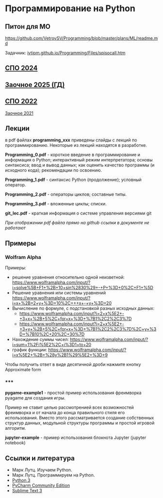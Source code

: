 # Программирование на Python


## Питон для МО
https://github.com/VetrovSV/Programming/blob/master/plans/ML/readme.md


Задачник: [ivtipm.github.io/Programming/Files/spisocall.htm](https://ivtipm.github.io/Programming/Files/spisocall.htm)

## [СПО 2024](plans/spo/2025.md)
## [Заочное 2025 (ГД)](plans/plan_2024_mining.md)

## [СПО 2022](2022_s/plan1.md)

[Заочное 2021](https://github.com/VetrovSV/Programming/blob/master/dist-2021/readme.md)

## Лекции
в pdf файлах **programming_xxx** приведены слайды с лекций по программированию. Некоторые из лекций находятся в разработке.

**Programming_0.pdf** - короткое введение в программирование и информация о Python; интерактивный режим интерпретатора; основы синтаксиса; ввод и вывод данных; как оценить качество программы (и исходного кода); рекомендации по освоению.

**Programming_1.pdf** - синтаксис Python (продолжение); условный оператор.

**Programming_2.pdf** - операторы циклов; составные типы.

**Programming_3.pdf** - вложенные циклы; списки. 


**git_lec.pdf** - краткая информация о системе управления версиями git


*При отображении pdf файла прямо на github ссылки в документе не работают*

## Примеры
### Wolfram Alpha
Примеры:
- решение уравнения относительно одной неизветной: https://www.wolframalpha.com/input/?i=solve%5B+F1+%2B+10+sin%2830%29+-+P+%3D+0%2C+F1+%5D
- Решение уравнения или системы уравнений https://www.wolframalpha.com/input/?i=x+%2B+2+y+%3D+10%2C+++x+-+y+%3D+20
- Вычисление по формуле, с подстановкой разных исходных данных: 
  - https://www.wolframalpha.com/input?i=2+x%5E2+-+3+x+%2B+5%2C+for+x+%3D+%7B1%2C2%2C3%7D
  - https://www.wolframalpha.com/input?i=2+x%5E2+-+3+y+%2B+5%2C+for+x+%3D+%7B1%2C2%2C3%7D%2C+y+%3D+%7B10%2C+20%2C+30%7D
- Нахождение суммы чисел: https://www.wolframalpha.com/input/?i=sum+1%2Fi%5E2%2C+i%3D1+to+20
- график функции: https://www.wolframalpha.com/input/?i=x%5E2+%2B+%28y%2B1%29%5E2+%3D+9

Чтобы получить ответ в виде десятичной дроби нажмите кнопку Approximate form

### ***
**pygame-example1** - простой пример использования фреимворка pyagame для создания игры. 

Пример не ставит целью рассмотренией всех возможностей фреимворка и от начала до конца правильного стиля его использования. Вместо этого рассматривается создание собственных структур данных, модульной структуры программы и простой игровой алгоритм. 

**jupyter-example** - пример использования блокнота Jupyter (jupyter notebook)


## Ссылки и литература
- Марк Лутц. Изучаем Python.
- Марк Лутц. Программируем на Python.
- [Python 3](https://www.python.org/downloads/)
- [PyCharm Community Edition](https://www.jetbrains.com/ru-ru/pycharm/)
- [Sublime Text 3](https://www.sublimetext.com/3)
